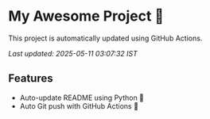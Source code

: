 # My Awesome Project 🚀

This project is automatically updated using GitHub Actions.

_Last updated: 2025-05-11 03:07:32 IST_

## Features
- Auto-update README using Python 🐍
- Auto Git push with GitHub Actions 🤖

